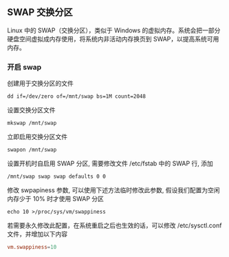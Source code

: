 ## SWAP 交换分区

Linux 中的 SWAP（交换分区），类似于 Windows 的虚拟内存。系统会把一部分硬盘空间虚拟成内存使用，将系统内非活动内存换页到 SWAP，以提高系统可用内存。

### 开启 swap

创建用于交换分区的文件

```shell script
dd if=/dev/zero of=/mnt/swap bs=1M count=2048 
```

设置交换分区文件

```shell script
mkswap /mnt/swap
```

立即启用交换分区文件

```shell script
swapon /mnt/swap
```

设置开机时自启用 SWAP 分区, 需要修改文件 /etc/fstab 中的 SWAP 行, 添加

```
/mnt/swap swap swap defaults 0 0
```

修改 swpapiness 参数, 可以使用下述方法临时修改此参数, 假设我们配置为空闲内存少于 10% 时才使用 SWAP 分区

```shell script
echo 10 >/proc/sys/vm/swappiness
```

若需要永久修改此配置，在系统重启之后也生效的话，可以修改 /etc/sysctl.conf 文件，并增加以下内容

```conf
vm.swappiness=10
```


